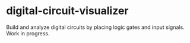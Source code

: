 # digital-circuit-visualizer
Build and analyze digital circuits by placing logic gates and input signals.
Work in progress.
